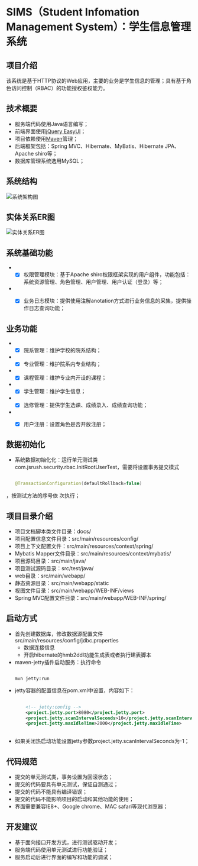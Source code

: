 # SIMS（Student Infomation Management System）：学生信息管理系统


## 项目介绍
该系统是基于HTTP协议的Web应用，主要的业务是学生信息的管理；具有基于角色访问控制（RBAC）的功能授权鉴权能力。
	
	
## 技术概要
* 服务端代码使用Java语言编写；
* 前端界面使用[jQuery EasyUI](http://jeasyui.com/)；
* 项目依赖使用[Maven](http://maven.apache.org/)管理；
* 后端框架包括：Spring MVC、Hibernate、MyBatis、Hibernate JPA、Apache shiro等；
* 数据库管理系统选用MySQL；


## 系统结构
![系统架构图](https://github.com/xiangtao123/sims/raw/master/docs/design/ac.png)


## 实体关系ER图
![实体关系ER图](https://github.com/xiangtao123/sims/raw/master/docs/design/er.png)



## 系统基础功能
* - [x] 权限管理模块：基于Apache shiro权限框架实现的用户组件，功能包括：系统资源管理、角色管理、用户管理、用户认证（登录）等；
* - [x] 业务日志模块：提供使用注解anotation方式进行业务信息的采集，提供操作日志查询功能；


## 业务功能
* - [x] 院系管理：维护学校的院系结构；
* - [x] 专业管理：维护院系内专业结构；
* - [x] 课程管理：维护专业内开设的课程；
* - [x] 学生管理：维护学生信息；
* - [x] 选修管理：提供学生选课、成绩录入、成绩查询功能；
* - [x] 用户注册：设置角色是否开放注册；


## 数据初始化
* 系统数据初始化化：运行单元测试类com.jsrush.security.rbac.InitRootUserTest，需要将设置事务提交模式
	````Java
	
	@TransactionConfiguration(defaultRollback=false)
	
	````
，按测试方法的序号依  次执行；


## 项目目录介绍
* 项目文档脚本类文件目录：docs/
* 项目配置信息文件目录：src/main/resources/config/
* 项目上下文配置文件：src/main/resources/context/spring/
* Mybatis Mapper文件目录：src/main/resources/context/mybatis/
* 项目源码目录：src/main/java/
* 项目测试源码目录：src/test/java/
* web目录：src/main/webapp/
* 静态资源目录：src/main/webapp/static
* 视图文件目录：src/main/webapp/WEB-INF/views
* Spring MVC配置文件目录：src/main/webapp/WEB-INF/spring/


## 启动方式
* 首先创建数据库，修改数据源配置文件src/main/resources/config/jdbc.properties
	* 数据连接信息
	* 开启hibernate的hmb2ddl功能生成表或者执行建表脚本
* maven-jetty插件启动服务：执行命令
	````
	
	mvn jetty:run
	````
* jetty容器的配置信息在pom.xml中设置，内容如下：
	````xml
		
		<!-- jetty:config -->
		<project.jetty.port>8080</project.jetty.port>
		<project.jetty.scanIntervalSeconds>10</project.jetty.scanIntervalSeconds>
		<project.jetty.maxIdleTime>2000</project.jetty.maxIdleTime>
		
	````	
* 如果关闭热启动功能设置jetty参数project.jetty.scanIntervalSeconds为-1；


 
## 代码规范
* 提交的单元测试类，事务设置为回滚状态；
* 提交的代码要具有单元测试，保证自测通过；
* 提交的代码不能具有编译错误；
* 提交的代码不能影响项目的启动和其他功能的使用；
* 界面需要兼容IE8+、Google chrome、MAC safari等现代浏览器；
 
 
## 开发建议
* 基于面向接口开发方式，进行测试驱动开发； 
* 服务端代码使用单元测试进行功能验证；
* 服务启动后进行界面的编写和功能的调试；
 



 
